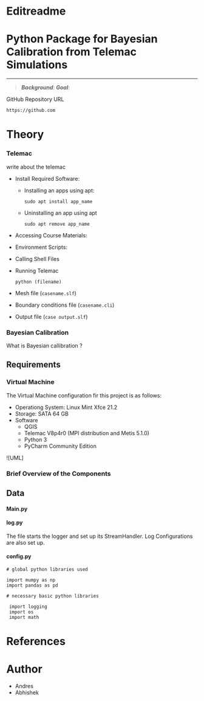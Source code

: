# Editreadme

# Python Package for Bayesian Calibration from Telemac Simulations

***
> ***Background***:
> ***Goal***:

GitHub Repository URL
```
https://github.com
```
# Theory 
### Telemac 
write about the telemac
* Install Required Software:
    * Installing an apps using apt:
      ```
      sudo apt install app_name
      ```
  * Uninstalling an app using apt
    ```
    sudo apt remove app_name
    ```
    
* Accessing Course Materials:
* Environment Scripts:
* Calling Shell Files
* Running Telemac
  ```
  python (filename)
  ```

* Mesh file (`casename.slf`)
* Boundary conditions file (`casename.cli`)
* Output file (`case output.slf`)

### Bayesian Calibration 
What is Bayesian callibration ?

## Requirements
### Virtual Machine
The Virtual Machine configuration fir this project is as follows:
* Operationg System: Linux Mint Xfce 21.2
* Storage: SATA 64 GB
* Software
  * QGIS
  * Telemac V8p4r0 (MPI distribution and Metis 5.1.0)
  * Python 3
  * PyCharm Community Edition

![UML]
### Brief Overview of the Components

## Data

#### Main.py

#### log.py
The file starts the logger and set up its StreamHandler. Log Configurations are also set up. 

#### config.py
```
# global python libraries used

import mumpy as np
import pandas as pd
 
# necessary basic python libraries

 import logging
 import os
 import math
```



# References


# Author 
* Andres
* Abhishek 


